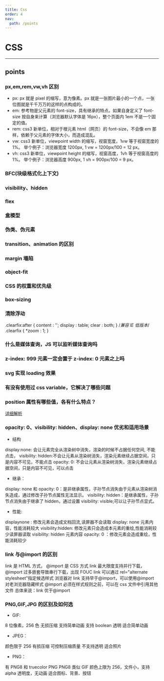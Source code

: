 ```yaml
---
title: Css
order: 4
nav:
  path: /points
---
```


# CSS

---

## points

### px,em,rem,vw,vh 区别

- px: px 就是 pixel 的缩写，意为像素。px 就是一张图片最小的一个点，一张位图就是千千万万的这样的点构成的。
- em: 参考物是父元素的 font-size，具有继承的特点。如果自身定义了 font-size 按自身来计算（浏览器默认字体是 16px），整个页面内 1em 不是一个固定的值。
- rem: css3 新单位，相对于根元素 html（网页）的 font-size，不会像 em 那样，依赖于父元素的字体大小，而造成混乱。
- vw: css3 新单位，viewpoint width 的缩写，视窗宽度，1vw 等于视窗宽度的 1%。
  举个例子：浏览器宽度 1200px, 1 vw = 1200px/100 = 12 px。
- vh: css3 新单位，viewpoint height 的缩写，视窗高度，1vh 等于视窗高度的 1%。
  举个例子：浏览器高度 900px, 1 vh = 900px/100 = 9 px。

### BFC(块级格式化上下文)

### visibility、hidden

### flex

### 盒模型

### 伪类、伪元素

### transition、animation 的区别

### margin 塌陷

### object-fit

### CSS 的权重和优先级

### box-sizing

### 清除浮动

.clearfix:after {
content : '';
display : table;
clear : both;
}
/_兼容 IE 低版本_/
.clearfix {
\*zoom : 1;
}

### 什么是媒体查询，JS 可以监听媒体查询吗

### z-index: 999 元素一定会置于 z-index: 0 元素之上吗

### svg 实现 loading 效果

### 有没有使用过 css variable，它解决了哪些问题

### position 属性有哪些值，各有什么特点？

[详细解析](https://github.com/Advanced-Frontend/Daily-Interview-Question/issues/509)

### opacity: 0、visibility: hidden、display: none 优劣和适用场景

- 结构

display:none: 会让元素完全从渲染树中消失，渲染的时候不占据任何空间, 不能点击，
visibility: hidden:不会让元素从渲染树消失，渲染元素继续占据空间，只是内容不可见，不能点击
opacity: 0: 不会让元素从渲染树消失，渲染元素继续占据空间，只是内容不可见，可以点击

- 继承：

display: none 和 opacity: 0：是非继承属性，子孙节点消失由于元素从渲染树消失造成，通过修改子孙节点属性无法显示。
visibility: hidden：是继承属性，子孙节点消失由于继承了 hidden，通过设置 visibility: visible;可以让子孙节点显式。

- 性能:

displaynone : 修改元素会造成文档回流,读屏器不会读取 display: none 元素内容，性能消耗较大
visibility:hidden: 修改元素只会造成本元素的重绘,性能消耗较少读屏器读取 visibility: hidden 元素内容
opacity: 0 ：修改元素会造成重绘，性能消耗较少

### link 与@import 的区别

link 是 HTML 方式， @import 是 CSS 方式
link 最大限度支持并行下载，@import 过多嵌套导致串行下载，出现 FOUC
link 可以通过 rel="alternate stylesheet"指定候选样式
浏览器对 link 支持早于@import，可以使用@import 对老浏览器隐藏样式
@import 必须在样式规则之前，可以在 css 文件中引用其他文件
总体来说：link 优于@import

### PNG,GIF,JPG 的区别及如何选

- GIF:

8 位像素，256 色
无损压缩
支持简单动画
支持 boolean 透明
适合简单动画

- JPEG：

颜色限于 256
有损压缩
可控制压缩质量
不支持透明
适合照片

- PNG：

有 PNG8 和 truecolor PNG
PNG8 类似 GIF 颜色上限为 256，文件小，支持 alpha 透明度，无动画
适合图标、背景、按钮

